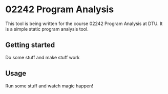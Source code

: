 # 02242 Program Analysis
This tool is being written for the course 02242 Program Analysis at DTU. It is a simple static program analysis tool.

## Getting started
Do some stuff and make stuff work

## Usage
Run some stuff and watch magic happen!
